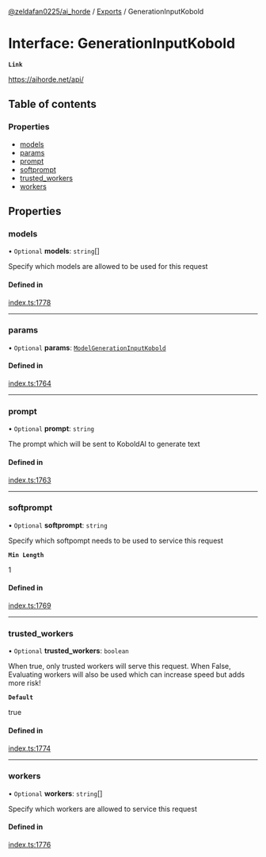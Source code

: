 [@zeldafan0225/ai_horde](../README.md) / [Exports](../modules.md) / GenerationInputKobold

# Interface: GenerationInputKobold

**`Link`**

https://aihorde.net/api/

## Table of contents

### Properties

- [models](GenerationInputKobold.md#models)
- [params](GenerationInputKobold.md#params)
- [prompt](GenerationInputKobold.md#prompt)
- [softprompt](GenerationInputKobold.md#softprompt)
- [trusted\_workers](GenerationInputKobold.md#trusted_workers)
- [workers](GenerationInputKobold.md#workers)

## Properties

### models

• `Optional` **models**: `string`[]

Specify which models are allowed to be used for this request

#### Defined in

[index.ts:1778](https://github.com/ZeldaFan0225/ai_horde/blob/79ac96e/index.ts#L1778)

___

### params

• `Optional` **params**: [`ModelGenerationInputKobold`](ModelGenerationInputKobold.md)

#### Defined in

[index.ts:1764](https://github.com/ZeldaFan0225/ai_horde/blob/79ac96e/index.ts#L1764)

___

### prompt

• `Optional` **prompt**: `string`

The prompt which will be sent to KoboldAI to generate text

#### Defined in

[index.ts:1763](https://github.com/ZeldaFan0225/ai_horde/blob/79ac96e/index.ts#L1763)

___

### softprompt

• `Optional` **softprompt**: `string`

Specify which softpompt needs to be used to service this request

**`Min Length`**

1

#### Defined in

[index.ts:1769](https://github.com/ZeldaFan0225/ai_horde/blob/79ac96e/index.ts#L1769)

___

### trusted\_workers

• `Optional` **trusted\_workers**: `boolean`

When true, only trusted workers will serve this request. When False, Evaluating workers will also be used which can increase speed but adds more risk!

**`Default`**

true

#### Defined in

[index.ts:1774](https://github.com/ZeldaFan0225/ai_horde/blob/79ac96e/index.ts#L1774)

___

### workers

• `Optional` **workers**: `string`[]

Specify which workers are allowed to service this request

#### Defined in

[index.ts:1776](https://github.com/ZeldaFan0225/ai_horde/blob/79ac96e/index.ts#L1776)
